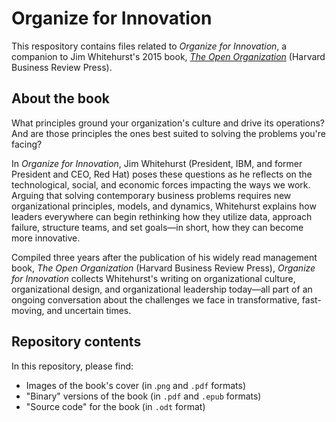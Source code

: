 # Organize for Innovation

This respository contains files related to *Organize for Innovation*, a companion to Jim Whitehurst's 2015 book, [*The Open Organization*](https://www.redhat.com/en/explore/the-open-organization-book) (Harvard Business Review Press).

## About the book

What principles ground your organization's culture and drive its operations? And are those principles the ones best suited to solving the problems you're facing?

In *Organize for Innovation*, Jim Whitehurst (President, IBM, and former President and CEO, Red Hat) poses these questions as he reflects on the technological, social, and economic forces impacting the ways we work. Arguing that solving contemporary business problems requires new organizational principles, models, and dynamics, Whitehurst explains how leaders everywhere can begin rethinking how they utilize data, approach failure, structure teams, and set goals—in short, how they can become more innovative.

Compiled three years after the publication of his widely read management book, *The Open Organization* (Harvard Business Review Press), *Organize for Innovation* collects Whitehurst's writing on organizational culture, organizational design, and organizational leadership today—all part of an ongoing conversation about the challenges we face in transformative, fast-moving, and uncertain times.

## Repository contents

In this repository, please find:

- Images of the book's cover (in .``png`` and ``.pdf`` formats)
- "Binary" versions of the book (in ``.pdf`` and ``.epub`` formats)
- "Source code" for the book (in ``.odt`` format)


